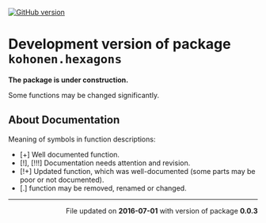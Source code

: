 
<!-- README.md is generated from README.Rmd. Please edit that file -->
<!-- [![CRAN_version](http://www.r-pkg.org/badges/version/kohonen.hexagons)](https://cran.r-project.org/package=kohonen.hexagons) -->
[![GitHub version](https://img.shields.io/badge/GitHub-v0.0.3-brightgreen.svg)](https://github.com/GegznaV/kohonen.hexagons)

<!-- [![Travis-CI Build Status](https://travis-ci.org/GegznaV/kohonen.hexagons.png?branch=master)](https://travis-ci.org/GegznaV/kohonen.hexagons) -->
<!-- [![codecov.io](https://codecov.io/github/GegznaV/kohonen.hexagons/coverage.svg?branch=master)](https://codecov.io/github/GegznaV/kohonen.hexagons?branch=master) -->
Development version of package `kohonen.hexagons`
=================================================

**The package is under construction.**

Some functions may be changed significantly.

About Documentation
-------------------

Meaning of symbols in function descriptions:

-   \[+\] Well documented function.
-   \[!\], \[!!!\] Documentation needs attention and revision.
-   \[!+\] Updated function, which was well-documented (some parts may be poor or not documented).
-   \[.\] function may be removed, renamed or changed.

------------------------------------------------------------------------

<p align="right">
File updated on <b>2016-07-01</b> with version of package <b>0.0.3</b>
</p>

